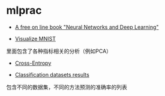 # mlprac


- [A free on line book "Neural Networks and Deep Learning"](http://neuralnetworksanddeeplearning.com/)

- [Visualize MNIST](http://colah.github.io/posts/2014-10-Visualizing-MNIST/)
  
 里面包含了各种指标相关的分析（例如PCA）

- [Cross-Entropy](http://colah.github.io/posts/2015-09-Visual-Information/)

- [Classification datasets results](http://rodrigob.github.io/are_we_there_yet/build/classification_datasets_results.html)

 包含不同的数据集，不同的方法预测的准确率的列表
